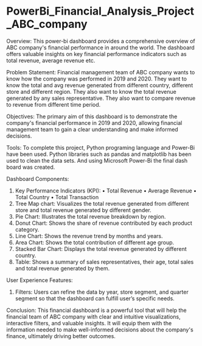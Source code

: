 # PowerBi_Financial_Analysis_Project_ABC_company

Overview: 
This power-bi dashboard provides a comprehensive overview of ABC company's financial performance in around the world. The dashboard offers valuable insights on key financial performance indicators such as total revenue, average revenue etc.

Problem Statement: Financial management team of ABC company wants to know how the company was performed in 2019 and 2020. They want to know the total and avg revenue generated from different country, different store and different region. They also want to know the total revenue generated by any sales representative. They also want to compare revenue to revenue from different time period.

Objectives: The primary aim of this dashboard is to demonstrate the company's financial performance in 2019 and 2020, allowing financial management team to gain a clear understanding and make informed decisions.

Tools: To complete this project, Python programing language and Power-Bi have been used. Python libraries such as pandas and matplotlib has been used to clean the data sets. And using Microsoft Power-Bi the final dash board was created.

Dashboard Components:
1. Key Performance Indicators (KPI):
•	Total Revenue
•	Average Revenue
•	Total Country
•	Total Transaction
2. Tree Map chart: Visualizes the total revenue generated from different store and total revenue generated by different gender.
3. Pie Chart: Illustrates the total revenue breakdown by region.
4. Donut Chart: Shows the share of revenue contributed by each product category.
5. Line Chart: Shows the revenue trend by months and years.
6. Area Chart: Shows the total contribution of different age group.
7. Stacked Bar Chart: Displays the total revenue generated by different country.
8. Table: Shows a summary of sales representatives, their age, total sales and total revenue generated by them.

User Experience Features:
1. Filters: Users can refine the data by year, store segment, and quarter segment so that the dashboard can fulfill user’s specific needs.

Conclusion: This financial dashboard is a powerful tool that will help the financial team of ABC company with clear and intuitive visualizations, interactive filters, and valuable insights. It will equip them with the information needed to make well-informed decisions about the company's finance, ultimately driving better outcomes.
